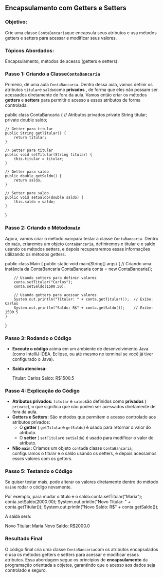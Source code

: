 ## **Encapsulamento com Getters e Setters**

### **Objetivo:**

Crie uma classe `ContaBancaria`que encapsula seus atributos e usa métodos getters e setters para acessar e modificar seus valores.

### **Tópicos Abordados:**

Encapsulamento, métodos de acesso (getters e setters).



### **Passo 1: Criando a Classe`ContaBancaria`**

Primeiro, dê uma aula `ContaBancaria`. Dentro dessa aula, vamos definir os atributos `titular`e `saldo`como **privados** , de forma que eles não possam ser acessados diretamente de fora da aula. Vamos então criar os métodos **getters** e **setters** para permitir o acesso a esses atributos de forma controlada.

public class ContaBancaria {
    // Atributos privados
    private String titular;
    private double saldo;

    // Getter para titular
    public String getTitular() {
        return titular;
    }
    
    // Setter para titular
    public void setTitular(String titular) {
        this.titular = titular;
    }
    
    // Getter para saldo
    public double getSaldo() {
        return saldo;
    }
    
    // Setter para saldo
    public void setSaldo(double saldo) {
        this.saldo = saldo;
    }
}

### **Passo 2: Criando o Método`main`**

Agora, vamos criar o método `main`para testar a classe `ContaBancaria`. Dentro do `main`, criaremos um objeto `ContaBancaria`, definiremos o titular e o saldo usando os métodos setters, e depois recuperaremos essas informações utilizando os métodos getters.



public class Main {
    public static void main(String[] args) {
        // Criando uma instância da ContaBancaria
        ContaBancaria conta = new ContaBancaria();

        // Usando setters para definir valores
        conta.setTitular("Carlos");
        conta.setSaldo(1500.50);
    
        // Usando getters para acessar valores
        System.out.println("Titular: " + conta.getTitular());  // Exibe: Carlos
        System.out.println("Saldo: R$" + conta.getSaldo());    // Exibe: 1500.5
    }
}

### **Passo 3: Rodando o Código**

- **Execute o código** acima em um ambiente de desenvolvimento Java (como IntelliJ IDEA, Eclipse, ou até mesmo no terminal se você já tiver configurado o Java).

- **Saída atenciosa:**

  Titular: Carlos
  Saldo: R$1500.5

  

### **Passo 4: Explicação do Código**

- **Atributos privados:** `titular` e `saldo`são definidos como **privados** ( `private`), o que significa que não podem ser acessados diretamente de fora da aula.
- **Getters e Setters:** São métodos que permitem o acesso controlado aos atributos privados:
  - O **getter** ( `getTitular`e `getSaldo`) é usado para retornar o valor do atributo.
  - O **setter** ( `setTitular`e `setSaldo`) é usado para modificar o valor do atributo.
- **Não `main`:** Criamos um objeto `conta`da classe `ContaBancaria`, configuramos o titular e o saldo usando os setters, e depois acessamos esses valores com os getters.



### **Passo 5: Testando o Código**

Se quiser testar mais, pode alterar os valores diretamente dentro do método `main`e rodar o código novamente.

Por exemplo, para mudar o título e o saldo:conta.setTitular("Maria");
conta.setSaldo(2000.00);
System.out.println("Novo Titular: " + conta.getTitular());
System.out.println("Novo Saldo: R$" + conta.getSaldo());

A saída será:

Novo Titular: Maria
Novo Saldo: R$2000.0

### **Resultado Final**

O código final cria uma classe `ContaBancaria`com os atributos encapsulados e usa os métodos getters e setters para acessar e modificar esses atributos. Essa abordagem segue os princípios de **encapsulamento** da programação orientada a objetos, garantindo que o acesso aos dados seja controlado e seguro.

